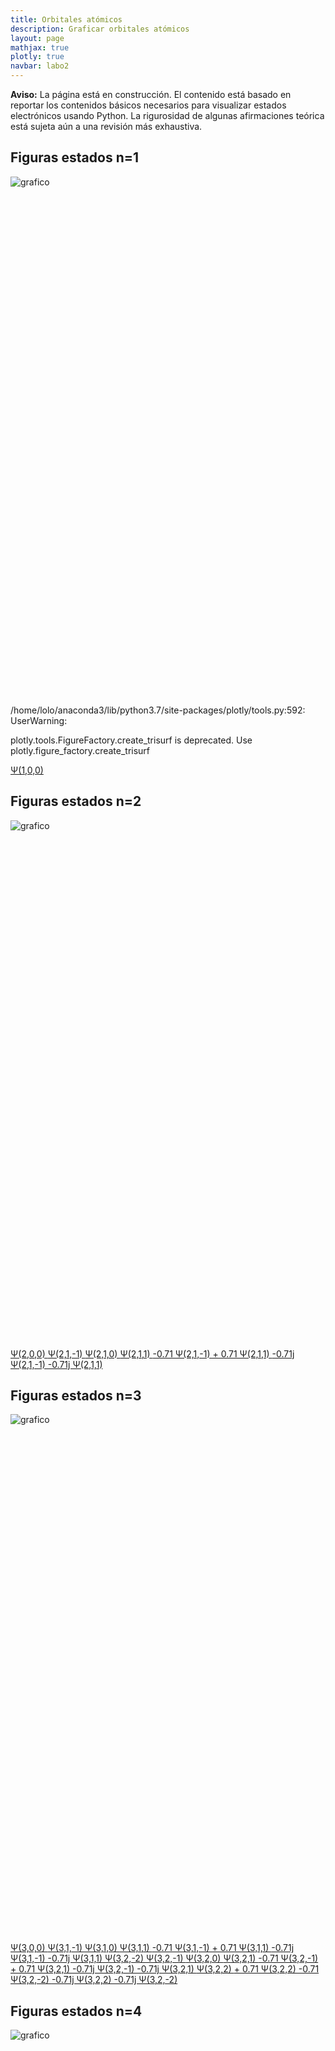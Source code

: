 ```yaml
---
title: Orbitales atómicos
description: Graficar orbitales atómicos
layout: page
mathjax: true
plotly: true
navbar: labo2
---
```


<div class="alert alert-danger" role="alert" >
  <strong>Aviso:</strong> La página está en construcción. El contenido está basado en reportar los contenidos básicos
  necesarios para visualizar estados electrónicos usando Python.
  La rigurosidad de algunas afirmaciones teórica está sujeta aún a una revisión más exhaustiva.
</div>





## Figuras estados n=1


![grafico](orb_gal_01.png "grafico")


<div id="orb_plot_1" class="plotly-graph-div" style="height:800px; width:800px;"></div>

<p>
/home/lolo/anaconda3/lib/python3.7/site-packages/plotly/tools.py:592: UserWarning:

plotly.tools.FigureFactory.create_trisurf is deprecated. Use plotly.figure_factory.create_trisurf


<script type="text/javascript">
  window.PLOTLYENV=window.PLOTLYENV || {};

  if (document.getElementById("orb_plot_1")) {
      Plotly.d3.json( "orbitales_06_10300.json", function(err, fig) {
        Plotly.plot("orb_plot_1", fig.data, fig.layout);
      });
  };  
</script>

<a href='javascript:Plotly.purge("orb_plot_1");Plotly.d3.json( "orbitales_06_10300.json", function(err, fig) { Plotly.plot("orb_plot_1", fig.data, fig.layout); });' class="btn btn-primary btn-lg" role="button">
Ψ(1,0,0)
</a>
</p>






## Figuras estados n=2


![grafico](orb_gal_02.png "grafico")


<div id="orb_plot_2" class="plotly-graph-div" style="height:800px; width:800px;"></div>

<p>

<script type="text/javascript">
  window.PLOTLYENV=window.PLOTLYENV || {};

  if (document.getElementById("orb_plot_2")) {
      Plotly.d3.json( "orbitales_06_20300.json", function(err, fig) {
        Plotly.plot("orb_plot_2", fig.data, fig.layout);
      });
  };  
</script>

<a href='javascript:Plotly.purge("orb_plot_2");Plotly.d3.json( "orbitales_06_20300.json", function(err, fig) { Plotly.plot("orb_plot_2", fig.data, fig.layout); });' class="btn btn-primary btn-lg" role="button">
Ψ(2,0,0)
</a>
<a href='javascript:Plotly.purge("orb_plot_2");Plotly.d3.json( "orbitales_06_21290.json", function(err, fig) { Plotly.plot("orb_plot_2", fig.data, fig.layout); });' class="btn btn-primary btn-lg" role="button">
Ψ(2,1,-1)
</a>
<a href='javascript:Plotly.purge("orb_plot_2");Plotly.d3.json( "orbitales_06_21300.json", function(err, fig) { Plotly.plot("orb_plot_2", fig.data, fig.layout); });' class="btn btn-primary btn-lg" role="button">
Ψ(2,1,0)
</a>
<a href='javascript:Plotly.purge("orb_plot_2");Plotly.d3.json( "orbitales_06_21310.json", function(err, fig) { Plotly.plot("orb_plot_2", fig.data, fig.layout); });' class="btn btn-primary btn-lg" role="button">
Ψ(2,1,1)
</a>
<a href='javascript:Plotly.purge("orb_plot_2");Plotly.d3.json( "orbitales_06_21311.json", function(err, fig) { Plotly.plot("orb_plot_2", fig.data, fig.layout); });' class="btn btn-primary btn-lg" role="button">
-0.71 Ψ(2,1,-1) + 0.71 Ψ(2,1,1)
</a>
<a href='javascript:Plotly.purge("orb_plot_2");Plotly.d3.json( "orbitales_06_21312.json", function(err, fig) { Plotly.plot("orb_plot_2", fig.data, fig.layout); });' class="btn btn-primary btn-lg" role="button">
-0.71j Ψ(2,1,-1) -0.71j Ψ(2,1,1)
</a>
</p>






## Figuras estados n=3


![grafico](orb_gal_03.png "grafico")


<div id="orb_plot_3" class="plotly-graph-div" style="height:800px; width:800px;"></div>

<p>

<script type="text/javascript">
  window.PLOTLYENV=window.PLOTLYENV || {};

  if (document.getElementById("orb_plot_3")) {
      Plotly.d3.json( "orbitales_06_30300.json", function(err, fig) {
        Plotly.plot("orb_plot_3", fig.data, fig.layout);
      });
  };  
</script>

<a href='javascript:Plotly.purge("orb_plot_3");Plotly.d3.json( "orbitales_06_30300.json", function(err, fig) { Plotly.plot("orb_plot_3", fig.data, fig.layout); });' class="btn btn-primary btn-lg" role="button">
Ψ(3,0,0)
</a>
<a href='javascript:Plotly.purge("orb_plot_3");Plotly.d3.json( "orbitales_06_31290.json", function(err, fig) { Plotly.plot("orb_plot_3", fig.data, fig.layout); });' class="btn btn-primary btn-lg" role="button">
Ψ(3,1,-1)
</a>
<a href='javascript:Plotly.purge("orb_plot_3");Plotly.d3.json( "orbitales_06_31300.json", function(err, fig) { Plotly.plot("orb_plot_3", fig.data, fig.layout); });' class="btn btn-primary btn-lg" role="button">
Ψ(3,1,0)
</a>
<a href='javascript:Plotly.purge("orb_plot_3");Plotly.d3.json( "orbitales_06_31310.json", function(err, fig) { Plotly.plot("orb_plot_3", fig.data, fig.layout); });' class="btn btn-primary btn-lg" role="button">
Ψ(3,1,1)
</a>
<a href='javascript:Plotly.purge("orb_plot_3");Plotly.d3.json( "orbitales_06_31311.json", function(err, fig) { Plotly.plot("orb_plot_3", fig.data, fig.layout); });' class="btn btn-primary btn-lg" role="button">
-0.71 Ψ(3,1,-1) + 0.71 Ψ(3,1,1)
</a>
<a href='javascript:Plotly.purge("orb_plot_3");Plotly.d3.json( "orbitales_06_31312.json", function(err, fig) { Plotly.plot("orb_plot_3", fig.data, fig.layout); });' class="btn btn-primary btn-lg" role="button">
-0.71j Ψ(3,1,-1) -0.71j Ψ(3,1,1)
</a>
<a href='javascript:Plotly.purge("orb_plot_3");Plotly.d3.json( "orbitales_06_32280.json", function(err, fig) { Plotly.plot("orb_plot_3", fig.data, fig.layout); });' class="btn btn-primary btn-lg" role="button">
Ψ(3,2,-2)
</a>
<a href='javascript:Plotly.purge("orb_plot_3");Plotly.d3.json( "orbitales_06_32290.json", function(err, fig) { Plotly.plot("orb_plot_3", fig.data, fig.layout); });' class="btn btn-primary btn-lg" role="button">
Ψ(3,2,-1)
</a>
<a href='javascript:Plotly.purge("orb_plot_3");Plotly.d3.json( "orbitales_06_32300.json", function(err, fig) { Plotly.plot("orb_plot_3", fig.data, fig.layout); });' class="btn btn-primary btn-lg" role="button">
Ψ(3,2,0)
</a>
<a href='javascript:Plotly.purge("orb_plot_3");Plotly.d3.json( "orbitales_06_32310.json", function(err, fig) { Plotly.plot("orb_plot_3", fig.data, fig.layout); });' class="btn btn-primary btn-lg" role="button">
Ψ(3,2,1)
</a>
<a href='javascript:Plotly.purge("orb_plot_3");Plotly.d3.json( "orbitales_06_32311.json", function(err, fig) { Plotly.plot("orb_plot_3", fig.data, fig.layout); });' class="btn btn-primary btn-lg" role="button">
-0.71 Ψ(3,2,-1) + 0.71 Ψ(3,2,1)
</a>
<a href='javascript:Plotly.purge("orb_plot_3");Plotly.d3.json( "orbitales_06_32312.json", function(err, fig) { Plotly.plot("orb_plot_3", fig.data, fig.layout); });' class="btn btn-primary btn-lg" role="button">
-0.71j Ψ(3,2,-1) -0.71j Ψ(3,2,1)
</a>
<a href='javascript:Plotly.purge("orb_plot_3");Plotly.d3.json( "orbitales_06_32320.json", function(err, fig) { Plotly.plot("orb_plot_3", fig.data, fig.layout); });' class="btn btn-primary btn-lg" role="button">
Ψ(3,2,2)
</a>
<a href='javascript:Plotly.purge("orb_plot_3");Plotly.d3.json( "orbitales_06_32321.json", function(err, fig) { Plotly.plot("orb_plot_3", fig.data, fig.layout); });' class="btn btn-primary btn-lg" role="button">
+ 0.71 Ψ(3,2,2) -0.71 Ψ(3,2,-2)
</a>
<a href='javascript:Plotly.purge("orb_plot_3");Plotly.d3.json( "orbitales_06_32322.json", function(err, fig) { Plotly.plot("orb_plot_3", fig.data, fig.layout); });' class="btn btn-primary btn-lg" role="button">
-0.71j Ψ(3,2,2) -0.71j Ψ(3,2,-2)
</a>
</p>






## Figuras estados n=4


![grafico](orb_gal_04.png "grafico")


<div id="orb_plot_4" class="plotly-graph-div" style="height:800px; width:800px;"></div>

<p>

<script type="text/javascript">
  window.PLOTLYENV=window.PLOTLYENV || {};

  if (document.getElementById("orb_plot_4")) {
      Plotly.d3.json( "orbitales_06_40300.json", function(err, fig) {
        Plotly.plot("orb_plot_4", fig.data, fig.layout);
      });
  };  
</script>

<a href='javascript:Plotly.purge("orb_plot_4");Plotly.d3.json( "orbitales_06_40300.json", function(err, fig) { Plotly.plot("orb_plot_4", fig.data, fig.layout); });' class="btn btn-primary btn-lg" role="button">
Ψ(4,0,0)
</a>
<a href='javascript:Plotly.purge("orb_plot_4");Plotly.d3.json( "orbitales_06_41290.json", function(err, fig) { Plotly.plot("orb_plot_4", fig.data, fig.layout); });' class="btn btn-primary btn-lg" role="button">
Ψ(4,1,-1)
</a>
<a href='javascript:Plotly.purge("orb_plot_4");Plotly.d3.json( "orbitales_06_41300.json", function(err, fig) { Plotly.plot("orb_plot_4", fig.data, fig.layout); });' class="btn btn-primary btn-lg" role="button">
Ψ(4,1,0)
</a>
<a href='javascript:Plotly.purge("orb_plot_4");Plotly.d3.json( "orbitales_06_41310.json", function(err, fig) { Plotly.plot("orb_plot_4", fig.data, fig.layout); });' class="btn btn-primary btn-lg" role="button">
Ψ(4,1,1)
</a>
<a href='javascript:Plotly.purge("orb_plot_4");Plotly.d3.json( "orbitales_06_41311.json", function(err, fig) { Plotly.plot("orb_plot_4", fig.data, fig.layout); });' class="btn btn-primary btn-lg" role="button">
-0.71 Ψ(4,1,-1) + 0.71 Ψ(4,1,1)
</a>
<a href='javascript:Plotly.purge("orb_plot_4");Plotly.d3.json( "orbitales_06_41312.json", function(err, fig) { Plotly.plot("orb_plot_4", fig.data, fig.layout); });' class="btn btn-primary btn-lg" role="button">
-0.71j Ψ(4,1,-1) -0.71j Ψ(4,1,1)
</a>
<a href='javascript:Plotly.purge("orb_plot_4");Plotly.d3.json( "orbitales_06_42280.json", function(err, fig) { Plotly.plot("orb_plot_4", fig.data, fig.layout); });' class="btn btn-primary btn-lg" role="button">
Ψ(4,2,-2)
</a>
<a href='javascript:Plotly.purge("orb_plot_4");Plotly.d3.json( "orbitales_06_42290.json", function(err, fig) { Plotly.plot("orb_plot_4", fig.data, fig.layout); });' class="btn btn-primary btn-lg" role="button">
Ψ(4,2,-1)
</a>
<a href='javascript:Plotly.purge("orb_plot_4");Plotly.d3.json( "orbitales_06_42300.json", function(err, fig) { Plotly.plot("orb_plot_4", fig.data, fig.layout); });' class="btn btn-primary btn-lg" role="button">
Ψ(4,2,0)
</a>
<a href='javascript:Plotly.purge("orb_plot_4");Plotly.d3.json( "orbitales_06_42310.json", function(err, fig) { Plotly.plot("orb_plot_4", fig.data, fig.layout); });' class="btn btn-primary btn-lg" role="button">
Ψ(4,2,1)
</a>
<a href='javascript:Plotly.purge("orb_plot_4");Plotly.d3.json( "orbitales_06_42311.json", function(err, fig) { Plotly.plot("orb_plot_4", fig.data, fig.layout); });' class="btn btn-primary btn-lg" role="button">
+ 0.71 Ψ(4,2,1) -0.71 Ψ(4,2,-1)
</a>
<a href='javascript:Plotly.purge("orb_plot_4");Plotly.d3.json( "orbitales_06_42312.json", function(err, fig) { Plotly.plot("orb_plot_4", fig.data, fig.layout); });' class="btn btn-primary btn-lg" role="button">
-0.71j Ψ(4,2,1) -0.71j Ψ(4,2,-1)
</a>
<a href='javascript:Plotly.purge("orb_plot_4");Plotly.d3.json( "orbitales_06_42320.json", function(err, fig) { Plotly.plot("orb_plot_4", fig.data, fig.layout); });' class="btn btn-primary btn-lg" role="button">
Ψ(4,2,2)
</a>
<a href='javascript:Plotly.purge("orb_plot_4");Plotly.d3.json( "orbitales_06_42321.json", function(err, fig) { Plotly.plot("orb_plot_4", fig.data, fig.layout); });' class="btn btn-primary btn-lg" role="button">
+ 0.71 Ψ(4,2,2) -0.71 Ψ(4,2,-2)
</a>
<a href='javascript:Plotly.purge("orb_plot_4");Plotly.d3.json( "orbitales_06_42322.json", function(err, fig) { Plotly.plot("orb_plot_4", fig.data, fig.layout); });' class="btn btn-primary btn-lg" role="button">
-0.71j Ψ(4,2,2) -0.71j Ψ(4,2,-2)
</a>
<a href='javascript:Plotly.purge("orb_plot_4");Plotly.d3.json( "orbitales_06_43270.json", function(err, fig) { Plotly.plot("orb_plot_4", fig.data, fig.layout); });' class="btn btn-primary btn-lg" role="button">
Ψ(4,3,-3)
</a>
<a href='javascript:Plotly.purge("orb_plot_4");Plotly.d3.json( "orbitales_06_43280.json", function(err, fig) { Plotly.plot("orb_plot_4", fig.data, fig.layout); });' class="btn btn-primary btn-lg" role="button">
Ψ(4,3,-2)
</a>
<a href='javascript:Plotly.purge("orb_plot_4");Plotly.d3.json( "orbitales_06_43290.json", function(err, fig) { Plotly.plot("orb_plot_4", fig.data, fig.layout); });' class="btn btn-primary btn-lg" role="button">
Ψ(4,3,-1)
</a>
<a href='javascript:Plotly.purge("orb_plot_4");Plotly.d3.json( "orbitales_06_43300.json", function(err, fig) { Plotly.plot("orb_plot_4", fig.data, fig.layout); });' class="btn btn-primary btn-lg" role="button">
Ψ(4,3,0)
</a>
<a href='javascript:Plotly.purge("orb_plot_4");Plotly.d3.json( "orbitales_06_43310.json", function(err, fig) { Plotly.plot("orb_plot_4", fig.data, fig.layout); });' class="btn btn-primary btn-lg" role="button">
Ψ(4,3,1)
</a>
<a href='javascript:Plotly.purge("orb_plot_4");Plotly.d3.json( "orbitales_06_43311.json", function(err, fig) { Plotly.plot("orb_plot_4", fig.data, fig.layout); });' class="btn btn-primary btn-lg" role="button">
-0.71 Ψ(4,3,-1) + 0.71 Ψ(4,3,1)
</a>
<a href='javascript:Plotly.purge("orb_plot_4");Plotly.d3.json( "orbitales_06_43312.json", function(err, fig) { Plotly.plot("orb_plot_4", fig.data, fig.layout); });' class="btn btn-primary btn-lg" role="button">
-0.71j Ψ(4,3,-1) -0.71j Ψ(4,3,1)
</a>
<a href='javascript:Plotly.purge("orb_plot_4");Plotly.d3.json( "orbitales_06_43320.json", function(err, fig) { Plotly.plot("orb_plot_4", fig.data, fig.layout); });' class="btn btn-primary btn-lg" role="button">
Ψ(4,3,2)
</a>
<a href='javascript:Plotly.purge("orb_plot_4");Plotly.d3.json( "orbitales_06_43321.json", function(err, fig) { Plotly.plot("orb_plot_4", fig.data, fig.layout); });' class="btn btn-primary btn-lg" role="button">
-0.71 Ψ(4,3,-2) + 0.71 Ψ(4,3,2)
</a>
<a href='javascript:Plotly.purge("orb_plot_4");Plotly.d3.json( "orbitales_06_43322.json", function(err, fig) { Plotly.plot("orb_plot_4", fig.data, fig.layout); });' class="btn btn-primary btn-lg" role="button">
-0.71j Ψ(4,3,-2) -0.71j Ψ(4,3,2)
</a>
<a href='javascript:Plotly.purge("orb_plot_4");Plotly.d3.json( "orbitales_06_43330.json", function(err, fig) { Plotly.plot("orb_plot_4", fig.data, fig.layout); });' class="btn btn-primary btn-lg" role="button">
Ψ(4,3,3)
</a>
<a href='javascript:Plotly.purge("orb_plot_4");Plotly.d3.json( "orbitales_06_43331.json", function(err, fig) { Plotly.plot("orb_plot_4", fig.data, fig.layout); });' class="btn btn-primary btn-lg" role="button">
+ 0.71 Ψ(4,3,3) -0.71 Ψ(4,3,-3)
</a>
<a href='javascript:Plotly.purge("orb_plot_4");Plotly.d3.json( "orbitales_06_43332.json", function(err, fig) { Plotly.plot("orb_plot_4", fig.data, fig.layout); });' class="btn btn-primary btn-lg" role="button">
-0.71j Ψ(4,3,3) -0.71j Ψ(4,3,-3)
</a>
</p>






## Figuras estados n=5


![grafico](orb_gal_05.png "grafico")


<div id="orb_plot_5" class="plotly-graph-div" style="height:800px; width:800px;"></div>

<p>

<script type="text/javascript">
  window.PLOTLYENV=window.PLOTLYENV || {};

  if (document.getElementById("orb_plot_5")) {
      Plotly.d3.json( "orbitales_06_50300.json", function(err, fig) {
        Plotly.plot("orb_plot_5", fig.data, fig.layout);
      });
  };  
</script>

<a href='javascript:Plotly.purge("orb_plot_5");Plotly.d3.json( "orbitales_06_50300.json", function(err, fig) { Plotly.plot("orb_plot_5", fig.data, fig.layout); });' class="btn btn-primary btn-lg" role="button">
Ψ(5,0,0)
</a>
<a href='javascript:Plotly.purge("orb_plot_5");Plotly.d3.json( "orbitales_06_51290.json", function(err, fig) { Plotly.plot("orb_plot_5", fig.data, fig.layout); });' class="btn btn-primary btn-lg" role="button">
Ψ(5,1,-1)
</a>
<a href='javascript:Plotly.purge("orb_plot_5");Plotly.d3.json( "orbitales_06_51300.json", function(err, fig) { Plotly.plot("orb_plot_5", fig.data, fig.layout); });' class="btn btn-primary btn-lg" role="button">
Ψ(5,1,0)
</a>
<a href='javascript:Plotly.purge("orb_plot_5");Plotly.d3.json( "orbitales_06_51310.json", function(err, fig) { Plotly.plot("orb_plot_5", fig.data, fig.layout); });' class="btn btn-primary btn-lg" role="button">
Ψ(5,1,1)
</a>
<a href='javascript:Plotly.purge("orb_plot_5");Plotly.d3.json( "orbitales_06_51311.json", function(err, fig) { Plotly.plot("orb_plot_5", fig.data, fig.layout); });' class="btn btn-primary btn-lg" role="button">
+ 0.71 Ψ(5,1,1) -0.71 Ψ(5,1,-1)
</a>
<a href='javascript:Plotly.purge("orb_plot_5");Plotly.d3.json( "orbitales_06_51312.json", function(err, fig) { Plotly.plot("orb_plot_5", fig.data, fig.layout); });' class="btn btn-primary btn-lg" role="button">
-0.71j Ψ(5,1,1) -0.71j Ψ(5,1,-1)
</a>
<a href='javascript:Plotly.purge("orb_plot_5");Plotly.d3.json( "orbitales_06_52280.json", function(err, fig) { Plotly.plot("orb_plot_5", fig.data, fig.layout); });' class="btn btn-primary btn-lg" role="button">
Ψ(5,2,-2)
</a>
<a href='javascript:Plotly.purge("orb_plot_5");Plotly.d3.json( "orbitales_06_52290.json", function(err, fig) { Plotly.plot("orb_plot_5", fig.data, fig.layout); });' class="btn btn-primary btn-lg" role="button">
Ψ(5,2,-1)
</a>
<a href='javascript:Plotly.purge("orb_plot_5");Plotly.d3.json( "orbitales_06_52300.json", function(err, fig) { Plotly.plot("orb_plot_5", fig.data, fig.layout); });' class="btn btn-primary btn-lg" role="button">
Ψ(5,2,0)
</a>
<a href='javascript:Plotly.purge("orb_plot_5");Plotly.d3.json( "orbitales_06_52310.json", function(err, fig) { Plotly.plot("orb_plot_5", fig.data, fig.layout); });' class="btn btn-primary btn-lg" role="button">
Ψ(5,2,1)
</a>
<a href='javascript:Plotly.purge("orb_plot_5");Plotly.d3.json( "orbitales_06_52311.json", function(err, fig) { Plotly.plot("orb_plot_5", fig.data, fig.layout); });' class="btn btn-primary btn-lg" role="button">
-0.71 Ψ(5,2,-1) + 0.71 Ψ(5,2,1)
</a>
<a href='javascript:Plotly.purge("orb_plot_5");Plotly.d3.json( "orbitales_06_52312.json", function(err, fig) { Plotly.plot("orb_plot_5", fig.data, fig.layout); });' class="btn btn-primary btn-lg" role="button">
-0.71j Ψ(5,2,-1) -0.71j Ψ(5,2,1)
</a>
<a href='javascript:Plotly.purge("orb_plot_5");Plotly.d3.json( "orbitales_06_52320.json", function(err, fig) { Plotly.plot("orb_plot_5", fig.data, fig.layout); });' class="btn btn-primary btn-lg" role="button">
Ψ(5,2,2)
</a>
<a href='javascript:Plotly.purge("orb_plot_5");Plotly.d3.json( "orbitales_06_52321.json", function(err, fig) { Plotly.plot("orb_plot_5", fig.data, fig.layout); });' class="btn btn-primary btn-lg" role="button">
-0.71 Ψ(5,2,-2) + 0.71 Ψ(5,2,2)
</a>
<a href='javascript:Plotly.purge("orb_plot_5");Plotly.d3.json( "orbitales_06_52322.json", function(err, fig) { Plotly.plot("orb_plot_5", fig.data, fig.layout); });' class="btn btn-primary btn-lg" role="button">
-0.71j Ψ(5,2,-2) -0.71j Ψ(5,2,2)
</a>
<a href='javascript:Plotly.purge("orb_plot_5");Plotly.d3.json( "orbitales_06_53270.json", function(err, fig) { Plotly.plot("orb_plot_5", fig.data, fig.layout); });' class="btn btn-primary btn-lg" role="button">
Ψ(5,3,-3)
</a>
<a href='javascript:Plotly.purge("orb_plot_5");Plotly.d3.json( "orbitales_06_53280.json", function(err, fig) { Plotly.plot("orb_plot_5", fig.data, fig.layout); });' class="btn btn-primary btn-lg" role="button">
Ψ(5,3,-2)
</a>
<a href='javascript:Plotly.purge("orb_plot_5");Plotly.d3.json( "orbitales_06_53290.json", function(err, fig) { Plotly.plot("orb_plot_5", fig.data, fig.layout); });' class="btn btn-primary btn-lg" role="button">
Ψ(5,3,-1)
</a>
<a href='javascript:Plotly.purge("orb_plot_5");Plotly.d3.json( "orbitales_06_53300.json", function(err, fig) { Plotly.plot("orb_plot_5", fig.data, fig.layout); });' class="btn btn-primary btn-lg" role="button">
Ψ(5,3,0)
</a>
<a href='javascript:Plotly.purge("orb_plot_5");Plotly.d3.json( "orbitales_06_53310.json", function(err, fig) { Plotly.plot("orb_plot_5", fig.data, fig.layout); });' class="btn btn-primary btn-lg" role="button">
Ψ(5,3,1)
</a>
<a href='javascript:Plotly.purge("orb_plot_5");Plotly.d3.json( "orbitales_06_53311.json", function(err, fig) { Plotly.plot("orb_plot_5", fig.data, fig.layout); });' class="btn btn-primary btn-lg" role="button">
+ 0.71 Ψ(5,3,1) -0.71 Ψ(5,3,-1)
</a>
<a href='javascript:Plotly.purge("orb_plot_5");Plotly.d3.json( "orbitales_06_53312.json", function(err, fig) { Plotly.plot("orb_plot_5", fig.data, fig.layout); });' class="btn btn-primary btn-lg" role="button">
-0.71j Ψ(5,3,1) -0.71j Ψ(5,3,-1)
</a>
<a href='javascript:Plotly.purge("orb_plot_5");Plotly.d3.json( "orbitales_06_53320.json", function(err, fig) { Plotly.plot("orb_plot_5", fig.data, fig.layout); });' class="btn btn-primary btn-lg" role="button">
Ψ(5,3,2)
</a>
<a href='javascript:Plotly.purge("orb_plot_5");Plotly.d3.json( "orbitales_06_53321.json", function(err, fig) { Plotly.plot("orb_plot_5", fig.data, fig.layout); });' class="btn btn-primary btn-lg" role="button">
+ 0.71 Ψ(5,3,2) -0.71 Ψ(5,3,-2)
</a>
<a href='javascript:Plotly.purge("orb_plot_5");Plotly.d3.json( "orbitales_06_53322.json", function(err, fig) { Plotly.plot("orb_plot_5", fig.data, fig.layout); });' class="btn btn-primary btn-lg" role="button">
-0.71j Ψ(5,3,2) -0.71j Ψ(5,3,-2)
</a>
<a href='javascript:Plotly.purge("orb_plot_5");Plotly.d3.json( "orbitales_06_53330.json", function(err, fig) { Plotly.plot("orb_plot_5", fig.data, fig.layout); });' class="btn btn-primary btn-lg" role="button">
Ψ(5,3,3)
</a>
<a href='javascript:Plotly.purge("orb_plot_5");Plotly.d3.json( "orbitales_06_53331.json", function(err, fig) { Plotly.plot("orb_plot_5", fig.data, fig.layout); });' class="btn btn-primary btn-lg" role="button">
+ 0.71 Ψ(5,3,3) -0.71 Ψ(5,3,-3)
</a>
<a href='javascript:Plotly.purge("orb_plot_5");Plotly.d3.json( "orbitales_06_53332.json", function(err, fig) { Plotly.plot("orb_plot_5", fig.data, fig.layout); });' class="btn btn-primary btn-lg" role="button">
-0.71j Ψ(5,3,3) -0.71j Ψ(5,3,-3)
</a>
<a href='javascript:Plotly.purge("orb_plot_5");Plotly.d3.json( "orbitales_06_54260.json", function(err, fig) { Plotly.plot("orb_plot_5", fig.data, fig.layout); });' class="btn btn-primary btn-lg" role="button">
Ψ(5,4,-4)
</a>
<a href='javascript:Plotly.purge("orb_plot_5");Plotly.d3.json( "orbitales_06_54270.json", function(err, fig) { Plotly.plot("orb_plot_5", fig.data, fig.layout); });' class="btn btn-primary btn-lg" role="button">
Ψ(5,4,-3)
</a>
<a href='javascript:Plotly.purge("orb_plot_5");Plotly.d3.json( "orbitales_06_54280.json", function(err, fig) { Plotly.plot("orb_plot_5", fig.data, fig.layout); });' class="btn btn-primary btn-lg" role="button">
Ψ(5,4,-2)
</a>
<a href='javascript:Plotly.purge("orb_plot_5");Plotly.d3.json( "orbitales_06_54290.json", function(err, fig) { Plotly.plot("orb_plot_5", fig.data, fig.layout); });' class="btn btn-primary btn-lg" role="button">
Ψ(5,4,-1)
</a>
<a href='javascript:Plotly.purge("orb_plot_5");Plotly.d3.json( "orbitales_06_54300.json", function(err, fig) { Plotly.plot("orb_plot_5", fig.data, fig.layout); });' class="btn btn-primary btn-lg" role="button">
Ψ(5,4,0)
</a>
<a href='javascript:Plotly.purge("orb_plot_5");Plotly.d3.json( "orbitales_06_54310.json", function(err, fig) { Plotly.plot("orb_plot_5", fig.data, fig.layout); });' class="btn btn-primary btn-lg" role="button">
Ψ(5,4,1)
</a>
<a href='javascript:Plotly.purge("orb_plot_5");Plotly.d3.json( "orbitales_06_54311.json", function(err, fig) { Plotly.plot("orb_plot_5", fig.data, fig.layout); });' class="btn btn-primary btn-lg" role="button">
-0.71 Ψ(5,4,-1) + 0.71 Ψ(5,4,1)
</a>
<a href='javascript:Plotly.purge("orb_plot_5");Plotly.d3.json( "orbitales_06_54312.json", function(err, fig) { Plotly.plot("orb_plot_5", fig.data, fig.layout); });' class="btn btn-primary btn-lg" role="button">
-0.71j Ψ(5,4,-1) -0.71j Ψ(5,4,1)
</a>
<a href='javascript:Plotly.purge("orb_plot_5");Plotly.d3.json( "orbitales_06_54320.json", function(err, fig) { Plotly.plot("orb_plot_5", fig.data, fig.layout); });' class="btn btn-primary btn-lg" role="button">
Ψ(5,4,2)
</a>
<a href='javascript:Plotly.purge("orb_plot_5");Plotly.d3.json( "orbitales_06_54321.json", function(err, fig) { Plotly.plot("orb_plot_5", fig.data, fig.layout); });' class="btn btn-primary btn-lg" role="button">
+ 0.71 Ψ(5,4,2) -0.71 Ψ(5,4,-2)
</a>
<a href='javascript:Plotly.purge("orb_plot_5");Plotly.d3.json( "orbitales_06_54322.json", function(err, fig) { Plotly.plot("orb_plot_5", fig.data, fig.layout); });' class="btn btn-primary btn-lg" role="button">
-0.71j Ψ(5,4,2) -0.71j Ψ(5,4,-2)
</a>
<a href='javascript:Plotly.purge("orb_plot_5");Plotly.d3.json( "orbitales_06_54330.json", function(err, fig) { Plotly.plot("orb_plot_5", fig.data, fig.layout); });' class="btn btn-primary btn-lg" role="button">
Ψ(5,4,3)
</a>
<a href='javascript:Plotly.purge("orb_plot_5");Plotly.d3.json( "orbitales_06_54331.json", function(err, fig) { Plotly.plot("orb_plot_5", fig.data, fig.layout); });' class="btn btn-primary btn-lg" role="button">
+ 0.71 Ψ(5,4,3) -0.71 Ψ(5,4,-3)
</a>
<a href='javascript:Plotly.purge("orb_plot_5");Plotly.d3.json( "orbitales_06_54332.json", function(err, fig) { Plotly.plot("orb_plot_5", fig.data, fig.layout); });' class="btn btn-primary btn-lg" role="button">
-0.71j Ψ(5,4,3) -0.71j Ψ(5,4,-3)
</a>
<a href='javascript:Plotly.purge("orb_plot_5");Plotly.d3.json( "orbitales_06_54340.json", function(err, fig) { Plotly.plot("orb_plot_5", fig.data, fig.layout); });' class="btn btn-primary btn-lg" role="button">
Ψ(5,4,4)
</a>
<a href='javascript:Plotly.purge("orb_plot_5");Plotly.d3.json( "orbitales_06_54341.json", function(err, fig) { Plotly.plot("orb_plot_5", fig.data, fig.layout); });' class="btn btn-primary btn-lg" role="button">
+ 0.71 Ψ(5,4,4) -0.71 Ψ(5,4,-4)
</a>
<a href='javascript:Plotly.purge("orb_plot_5");Plotly.d3.json( "orbitales_06_54342.json", function(err, fig) { Plotly.plot("orb_plot_5", fig.data, fig.layout); });' class="btn btn-primary btn-lg" role="button">
-0.71j Ψ(5,4,4) -0.71j Ψ(5,4,-4)
</a>
</p>

## Referencia de colores de fase

La fase está graficada siguiedo el siguiente código de colores:

![grafico](referencia_colores.png "grafico")
